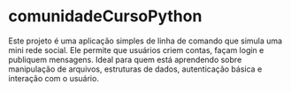 # comunidadeCursoPython
Este projeto é uma aplicação simples de linha de comando que simula uma mini rede social. Ele permite que usuários criem contas, façam login e publiquem mensagens. Ideal para quem está aprendendo sobre manipulação de arquivos, estruturas de dados, autenticação básica e interação com o usuário.
